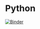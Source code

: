 # Python
[![Binder](https://mybinder.org/badge_logo.svg)](https://mybinder.org/v2/gh/Nabeelpk009/Python/master)
